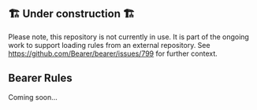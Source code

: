 ## 🏗️ Under construction 🏗️

Please note, this repository is not currently in use. It is part of the ongoing work to support loading rules from an external repository. See https://github.com/Bearer/bearer/issues/799 for further context. 

## Bearer Rules

Coming soon...
